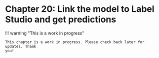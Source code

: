 # Chapter 20: Link the model to Label Studio and get predictions

!!! warning "This is a work in progress"

    This chapter is a work in progress. Please check back later for updates. Thank
    you!
